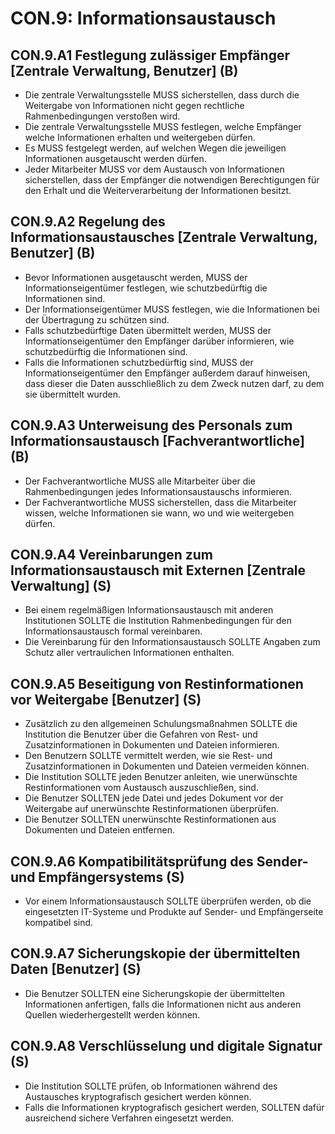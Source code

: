 # CON.9: Informationsaustausch

## CON.9.A1 Festlegung zulässiger Empfänger [Zentrale Verwaltung, Benutzer] (B)

- Die zentrale Verwaltungsstelle MUSS sicherstellen, dass durch die Weitergabe von Informationen nicht gegen rechtliche Rahmenbedingungen verstoßen wird.
- Die zentrale Verwaltungsstelle MUSS festlegen, welche Empfänger welche Informationen erhalten und weitergeben dürfen.
- Es MUSS festgelegt werden, auf welchen Wegen die jeweiligen Informationen ausgetauscht werden dürfen.
- Jeder Mitarbeiter MUSS vor dem Austausch von Informationen sicherstellen, dass der Empfänger die notwendigen Berechtigungen für den Erhalt und die Weiterverarbeitung der Informationen besitzt.

## CON.9.A2 Regelung des Informationsaustausches [Zentrale Verwaltung, Benutzer] (B)

- Bevor Informationen ausgetauscht werden, MUSS der Informationseigentümer festlegen, wie schutzbedürftig die Informationen sind.
- Der Informationseigentümer MUSS festlegen, wie die Informationen bei der Übertragung zu schützen sind.
- Falls schutzbedürftige Daten übermittelt werden, MUSS der Informationseigentümer den Empfänger darüber informieren, wie schutzbedürftig die Informationen sind.
- Falls die Informationen schutzbedürftig sind, MUSS der Informationseigentümer den Empfänger außerdem darauf hinweisen, dass dieser die Daten ausschließlich zu dem Zweck nutzen darf, zu dem sie übermittelt wurden.

## CON.9.A3 Unterweisung des Personals zum Informationsaustausch [Fachverantwortliche] (B)

- Der Fachverantwortliche MUSS alle Mitarbeiter über die Rahmenbedingungen jedes Informationsaustauschs informieren.
- Der Fachverantwortliche MUSS sicherstellen, dass die Mitarbeiter wissen, welche Informationen sie wann, wo und wie weitergeben dürfen.

## CON.9.A4 Vereinbarungen zum Informationsaustausch mit Externen [Zentrale Verwaltung] (S)

- Bei einem regelmäßigen Informationsaustausch mit anderen Institutionen SOLLTE die Institution Rahmenbedingungen für den Informationsaustausch formal vereinbaren.
- Die Vereinbarung für den Informationsaustausch SOLLTE Angaben zum Schutz aller vertraulichen Informationen enthalten.

## CON.9.A5 Beseitigung von Restinformationen vor Weitergabe [Benutzer] (S)

- Zusätzlich zu den allgemeinen Schulungsmaßnahmen SOLLTE die Institution die Benutzer über die Gefahren von Rest- und Zusatzinformationen in Dokumenten und Dateien informieren.
- Den Benutzern SOLLTE vermittelt werden, wie sie Rest- und Zusatzinformationen in Dokumenten und Dateien vermeiden können.
- Die Institution SOLLTE jeden Benutzer anleiten, wie unerwünschte Restinformationen vom Austausch auszuschließen, sind.
- Die Benutzer SOLLTEN jede Datei und jedes Dokument vor der Weitergabe auf unerwünschte Restinformationen überprüfen.
- Die Benutzer SOLLTEN unerwünschte Restinformationen aus Dokumenten und Dateien entfernen.

## CON.9.A6 Kompatibilitätsprüfung des Sender- und Empfängersystems (S)

- Vor einem Informationsaustausch SOLLTE überprüfen werden, ob die eingesetzten IT-Systeme und Produkte auf Sender- und Empfängerseite kompatibel sind.

## CON.9.A7 Sicherungskopie der übermittelten Daten [Benutzer] (S)

- Die Benutzer SOLLTEN eine Sicherungskopie der übermittelten Informationen anfertigen, falls die Informationen nicht aus anderen Quellen wiederhergestellt werden können.

## CON.9.A8 Verschlüsselung und digitale Signatur (S)

- Die Institution SOLLTE prüfen, ob Informationen während des Austausches kryptografisch gesichert werden können.
- Falls die Informationen kryptografisch gesichert werden, SOLLTEN dafür ausreichend sichere Verfahren eingesetzt werden.


